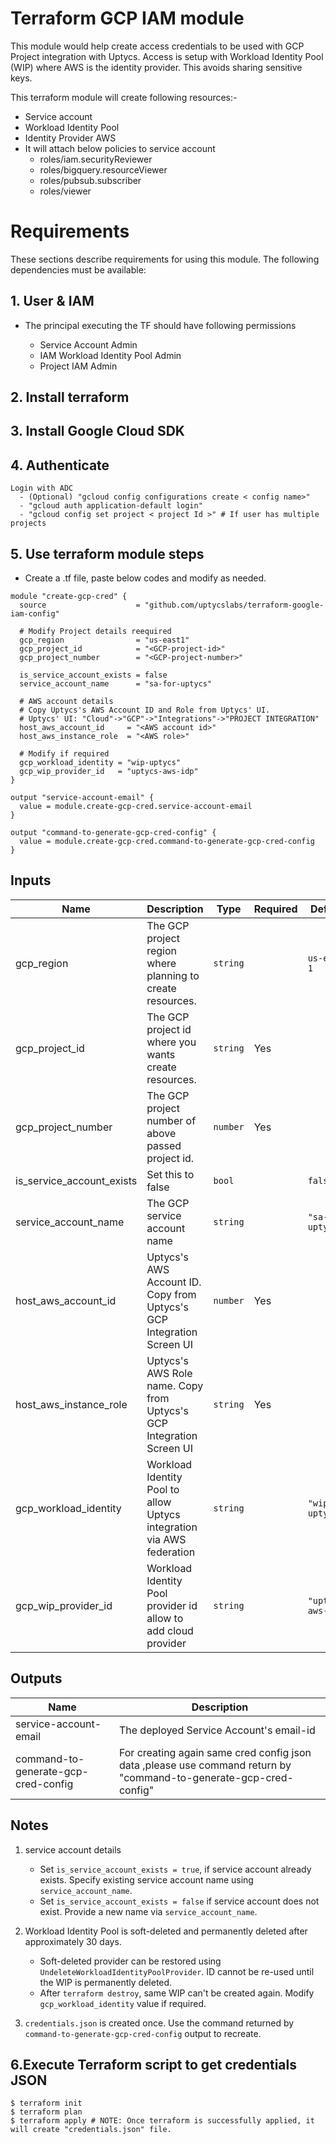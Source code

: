 # Terraform GCP IAM module

This module would help create access credentials to be used with GCP Project integration with Uptycs.
Access is setup with Workload Identity Pool (WIP) where AWS is the identity provider.
This avoids sharing sensitive keys.

This terraform module will create following resources:-
 * Service account
 * Workload Identity Pool
 * Identity Provider AWS
 * It will attach below policies to service account
     * roles/iam.securityReviewer
     * roles/bigquery.resourceViewer
     * roles/pubsub.subscriber
     * roles/viewer

# Requirements

These sections describe requirements for using this module.
The following dependencies must be available:

## 1. User & IAM

* The principal executing the TF should have following permissions

   * Service Account Admin
   * IAM Workload Identity Pool Admin
   * Project IAM Admin

## 2. Install terraform

## 3. Install Google Cloud SDK 

## 4. Authenticate

```
Login with ADC
  - (Optional) "gcloud config configurations create < config name>" 
  - "gcloud auth application-default login"
  - "gcloud config set project < project Id >" # If user has multiple projects 
```

## 5. Use terraform module steps

  * Create a <filename>.tf file, paste below codes and modify as needed.
```
module "create-gcp-cred" {
  source                    = "github.com/uptycslabs/terraform-google-iam-config"

  # Modify Project details reequired
  gcp_region                = "us-east1"
  gcp_project_id            = "<GCP-project-id>"
  gcp_project_number        = "<GCP-project-number>"

  is_service_account_exists = false
  service_account_name      = "sa-for-uptycs"

  # AWS account details
  # Copy Uptycs's AWS Account ID and Role from Uptycs' UI.
  # Uptycs' UI: "Cloud"->"GCP"->"Integrations"->"PROJECT INTEGRATION"
  host_aws_account_id     = "<AWS account id>"
  host_aws_instance_role  = "<AWS role>"

  # Modify if required
  gcp_workload_identity = "wip-uptycs"
  gcp_wip_provider_id   = "uptycs-aws-idp"
}

output "service-account-email" {
  value = module.create-gcp-cred.service-account-email
}

output "command-to-generate-gcp-cred-config" {
  value = module.create-gcp-cred.command-to-generate-gcp-cred-config
}
```

## Inputs

| Name                      | Description                                                                                                        | Type          | Required | Default          |
| ------------------------- | ------------------------------------------------------------------------------------------------------------------ | ------------- | -------- | ---------------- |
| gcp_region                | The GCP project region where planning to create resources.                                                         | `string`      |          |`us-east-1`      |
| gcp_project_id            | The GCP project id where you wants create resources.                                                               | `string`      | Yes      |                 |
| gcp_project_number        | The GCP project number of above passed project id.                                                                 | `number`      | Yes      |              |
| is_service_account_exists | Set this to false                                                                                                  | `bool`        |          | `false`          |
| service_account_name      | The GCP service account name                                                                                       | `string`      |          | `"sa-for-uptycs"` |
| host_aws_account_id       | Uptycs's AWS Account ID. Copy from Uptycs's GCP Integration Screen UI                                              | `number`      | Yes      |              |
| host_aws_instance_role    | Uptycs's AWS Role name. Copy from Uptycs's GCP Integration Screen UI                                               | `string`      | Yes      |              |
| gcp_workload_identity     | Workload Identity Pool to allow Uptycs integration via AWS federation                                              | `string`      |          | `"wip-uptycs"`             |
| gcp_wip_provider_id       | Workload Identity Pool provider id allow to add cloud provider                                                     | `string`      |          | `"uptycs-aws-idp"`             |


## Outputs

| Name                    | Description                                  |
| ----------------------- | -------------------------------------------- |
| service-account-email   | The deployed Service Account's email-id |
| command-to-generate-gcp-cred-config  | For creating again same cred config json data ,please use command return by "command-to-generate-gcp-cred-config" |


## Notes

1. service account details
     - Set `is_service_account_exists = true`, if service account already exists. Specify existing service account name using `service_account_name`.
     - Set `is_service_account_exists = false` if service account does not exist. Provide a new name via `service_account_name`.

2. Workload Identity Pool is soft-deleted and permanently deleted after approximately 30 days.
     - Soft-deleted provider can be restored using `UndeleteWorkloadIdentityPoolProvider`. ID cannot be re-used until the WIP is permanently deleted.
     - After `terraform destroy`, same WIP can't be created again. Modify `gcp_workload_identity` value if required.

3. `credentials.json` is created once. Use the command returned by `command-to-generate-gcp-cred-config` output to recreate.


## 6.Execute Terraform script to get credentials JSON
```
$ terraform init
$ terraform plan
$ terraform apply # NOTE: Once terraform is successfully applied, it will create "credentials.json" file.
```